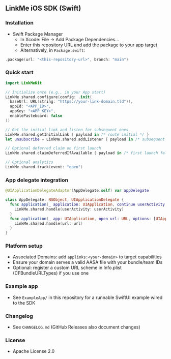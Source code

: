 ## LinkMe iOS SDK (Swift)

### Installation
- Swift Package Manager
  - In Xcode: File → Add Package Dependencies…
  - Enter this repository URL and add the package to your app target
  - Alternatively, in `Package.swift`:
```swift
.package(url: "<this-repository-url>", branch: "main")
```

### Quick start
```swift
import LinkMeKit

// Initialize once (e.g., in your App start)
LinkMe.shared.configure(config: .init(
  baseUrl: URL(string: "https://your-link-domain.tld")!,
  appId: "<APP_ID>",
  appKey: "<APP_KEY>",
  enablePasteboard: false
))

// Get the initial link and listen for subsequent ones
LinkMe.shared.getInitialLink { payload in /* route initial */ }
let unsubscribe = LinkMe.shared.addListener { payload in /* subsequent links */ }

// Optional deferred claim on first launch
LinkMe.shared.claimDeferredIfAvailable { payload in /* first launch fallback */ }

// Optional analytics
LinkMe.shared.track(event: "open")
```

### App delegate integration
```swift
@UIApplicationDelegateAdaptor(AppDelegate.self) var appDelegate

class AppDelegate: NSObject, UIApplicationDelegate {
  func application(_ application: UIApplication, continue userActivity: NSUserActivity, restorationHandler: @escaping ([UIUserActivityRestoring]?) -> Void) -> Bool {
    LinkMe.shared.handle(userActivity: userActivity)
  }
  func application(_ app: UIApplication, open url: URL, options: [UIApplication.OpenURLOptionsKey: Any] = [:]) -> Bool {
    LinkMe.shared.handle(url: url)
  }
}
```

### Platform setup
- Associated Domains: add `applinks:<your-domain>` to target capabilities
- Ensure your domain serves a valid AASA file with your bundle/team IDs
- Optional: register a custom URL scheme in Info.plist (CFBundleURLTypes) if you use one

### Example app
- See `ExampleApp/` in this repository for a runnable SwiftUI example wired to the SDK

### Changelog
- See `CHANGELOG.md` (GitHub Releases also document changes)

### License
- Apache License 2.0

